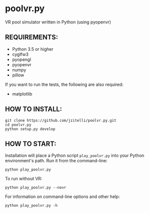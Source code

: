 # poolvr.py

VR pool simulator written in Python (using pyopenvr)


## REQUIREMENTS:

- Python 3.5 or higher
- cyglfw3
- pyopengl
- pyopenvr
- numpy
- pillow

If you want to run the tests, the following are also required:

- matplotlib


## HOW TO INSTALL:

```
git clone https://github.com/jzitelli/poolvr.py.git
cd poolvr.py
python setup.py develop
```


## HOW TO START:

Installation will place a Python script `play_poolvr.py` into your Python environment's path.
Run it from the command-line:
```
python play_poolvr.py
```

To run without VR:
```
python play_poolvr.py --novr
```

For information on command-line options and other help:
```
python play_poolvr.py -h
```
